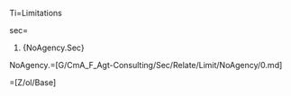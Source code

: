Ti=Limitations

sec=<ol><li>{NoAgency.Sec}</ol>

NoAgency.=[G/CmA_F_Agt-Consulting/Sec/Relate/Limit/NoAgency/0.md]

=[Z/ol/Base]
